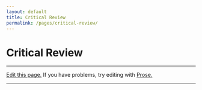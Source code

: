 ```yaml
---
layout: default
title: Critical Review
permalink: /pages/critical-review/
---
```


<!--
5 points total.

- 1 point - Summarize the study (without exhaustive detail). Try to tailor this to your audience.
- 1 point - Include a visual aid(s). It's hard to talk about experiments without some sort of visual.
- 1 point - Mention how this fits to the week's topical reading.
- 1 point - Share thoughts from your critical review.
- 1 point - Answer questions to the best of your ability (but be honest if you don't know the answer. Perhaps, someone else will.)
-->

# Critical Review

<!-- Feel free to delete below this line. -->
<hr>

<a href="{{site.repo}}/edit/{{site.branch}}/{{page.path}}">Edit this page.</a> If you have problems, try editing with <a href= "http://prose.io/#{{site.repo}}/edit/{{site.branch}}/{{ page.path }}">Prose.</a>

<hr>

